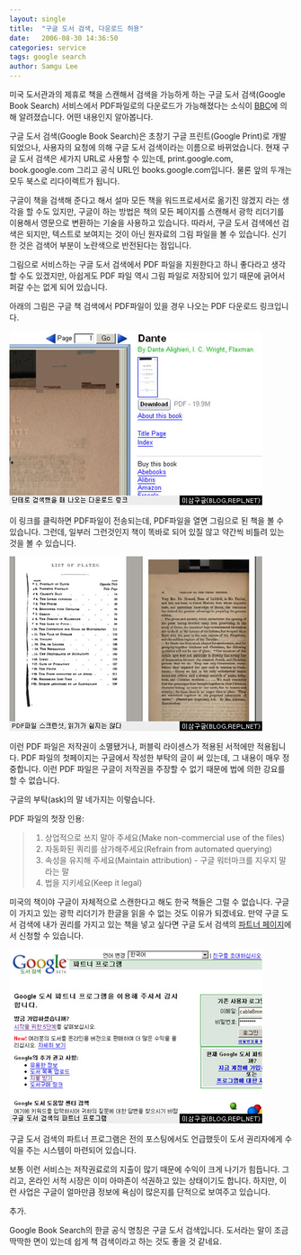 ```yaml
---
layout: single
title:  "구글 도서 검색, 다운로드 허용"
date:   2006-08-30 14:36:50
categories: service
tags: google search
author: Samgu Lee
---
```

미국 도서관과의 제휴로 책을 스캔해서 검색을 가능하게 하는 구글 도서 검색(Google Book Search) 서비스에서 PDF파일로의 다운로드가 가능해졌다는 소식이 [BBC](http://news.bbc.co.uk/1/hi/business/5297412.stm)에 의해 알려졌습니다. 어떤 내용인지 알아봅니다.

구글 도서 검색(Google Book Search)은 초창기 구글 프린트(Google Print)로 개발되었으나, 사용자의 요청에 의해 구글 도서 검색이라는 이름으로 바뀌었습니다. 현재 구글 도서 검색은 세가지 URL로 사용할 수 있는데, print.google.com, book.google.com 그리고 공식 URL인 books.google.com입니다. 물론 앞의 두개는 모두 북스로 리다이렉트가 됩니다.

구글이 책을 검색해 준다고 해서 설마 모든 책을 워드프로세서로 옮기진 않겠지 라는 생각을 할 수도 있지만, 구글이 하는 방법은 책의 모든 페이지를 스캔해서 광학 리더기를 이용해서 영문으로 변환하는 기술을 사용하고 있습니다. 따라서, 구글 도서 검색에선 검색은 되지만, 텍스트로 보여지는 것이 아닌 원자료의 그림 파일을 볼 수 있습니다. 신기한 것은 검색어 부분이 노란색으로 반전된다는 점입니다.

그림으로 서비스하는 구글 도서 검색에서 PDF 파일을 지원한다고 하니 좋다라고 생각할 수도 있겠지만, 아쉽게도 PDF 파일 역시 그림 파일로 저장되어 있기 때문에 긁어서 퍼갈 수는 없게 되어 있습니다.

아래의 그림은 구글 책 검색에서 PDF파일이 있을 경우 나오는 PDF 다운로드 링크입니다.

![구글 도서 검색의 다운로드 링크](/assets/google_book_download.jpg)

이 링크를 클릭하면 PDF파일이 전송되는데, PDF파일을 열면 그림으로 된 책을 볼 수 있습니다. 그런데, 일부러 그런것인지 책이 똑바로 되어 있질 않고 약간씩 비틀려 있는 것을 볼 수 있습니다.

![실제 다운로드한 PDF 파일](/assets/pdf_screenshot.jpg)

이런 PDF 파일은 저작권이 소멸됐거나, 퍼블릭 라이센스가 적용된 서적에만 적용됩니다. PDF 파일의 첫페이지는 구글에서 작성한 부탁의 글이 써 있는데, 그 내용이 매우 정중합니다. 이런 PDF 파일은 구글이 저작권을 주장할 수 없기 때문에 법에 의한 강요를 할 수 없습니다.

구글의 부탁(ask)의 말 네가지는 이렇습니다.

PDF 파일의 첫장 인용:

> 1. 상업적으로 쓰지 말아 주세요(Make non-commercial use of the files)
> 2. 자동화된 쿼리를 삼가해주세요(Refrain from automated querying)
> 3. 속성을 유지해 주세요(Maintain attribution) - 구글 워터마크를 지우지 말라는 말
> 4. 법을 지키세요(Keep it legal)

미국의 책이야 구글이 자체적으로 스캔한다고 해도 한국 책들은 그럴 수 없습니다. 구글이 가지고 있는 광학 리더기가 한글을 읽을 수 없는 것도 이유가 되겠네요. 만약 구글 도서 검색에 내가 권리를 가지고 있는 책을 넣고 싶다면 구글 도서 검색의 [파트너 페이지](https://books.google.com/partner/)에서 신청할 수 있습니다.

![구글 도서 검색의 파트너 프로그램](/assets/book_search_partner.jpg)

구글 도서 검색의 파트너 프로그램은 전의 포스팅에서도 언급했듯이 도서 권리자에게 수익을 주는 시스템이 마련되어 있습니다.

보통 이런 서비스는 저작권료로의 지출이 많기 때문에 수익이 크게 나기가 힘듭니다. 그리고, 온라인 서적 시장은 이미 아마존이 석권하고 있는 상태이기도 합니다. 하지만, 이런 사업은 구글이 얼마만큼 정보에 욕심이 많은지를 단적으로 보여주고 있습니다.

추가.

Google Book Search의 한글 공식 명칭은 구글 도서 검색입니다. 도서라는 말이 조금 딱딱한 면이 있는데 쉽게 책 검색이라고 하는 것도 좋을 것 같네요.
